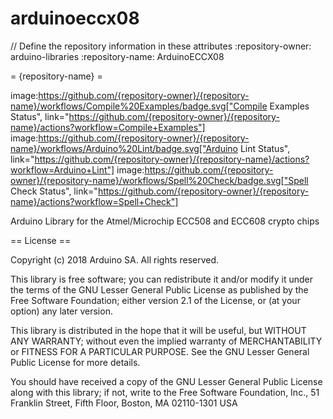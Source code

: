 # arduinoeccx08
// Define the repository information in these attributes
:repository-owner: arduino-libraries
:repository-name: ArduinoECCX08

= {repository-name} =

image:https://github.com/{repository-owner}/{repository-name}/workflows/Compile%20Examples/badge.svg["Compile Examples Status", link="https://github.com/{repository-owner}/{repository-name}/actions?workflow=Compile+Examples"]
image:https://github.com/{repository-owner}/{repository-name}/workflows/Arduino%20Lint/badge.svg["Arduino Lint Status", link="https://github.com/{repository-owner}/{repository-name}/actions?workflow=Arduino+Lint"]
image:https://github.com/{repository-owner}/{repository-name}/workflows/Spell%20Check/badge.svg["Spell Check Status", link="https://github.com/{repository-owner}/{repository-name}/actions?workflow=Spell+Check"]

Arduino Library for the Atmel/Microchip ECC508 and ECC608 crypto chips

== License ==

Copyright (c) 2018 Arduino SA. All rights reserved.

This library is free software; you can redistribute it and/or
modify it under the terms of the GNU Lesser General Public
License as published by the Free Software Foundation; either
version 2.1 of the License, or (at your option) any later version.

This library is distributed in the hope that it will be useful,
but WITHOUT ANY WARRANTY; without even the implied warranty of
MERCHANTABILITY or FITNESS FOR A PARTICULAR PURPOSE.  See the GNU
Lesser General Public License for more details.

You should have received a copy of the GNU Lesser General Public
License along with this library; if not, write to the Free Software
Foundation, Inc., 51 Franklin Street, Fifth Floor, Boston, MA  02110-1301  USA
